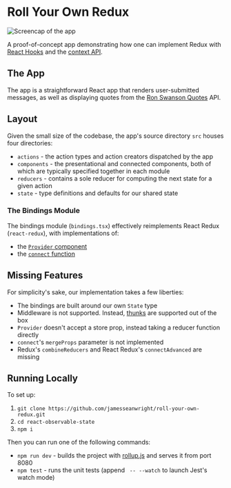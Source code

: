 # Roll Your Own Redux

![Screencap of the app](https://raw.githubusercontent.com/jamesseanwright/roll-your-own-redux/master/misc/screencap.gif)

A proof-of-concept app demonstrating how one can implement Redux with [React Hooks](https://reactjs.org/docs/hooks-intro.html) and the [context API](https://reactjs.org/docs/context.html).

## The App

The app is a straightforward React app that renders user-submitted messages, as well as displaying quotes from the [Ron Swanson Quotes](https://github.com/jamesseanwright/ron-swanson-quotes) API.

## Layout

Given the small size of the codebase, the app's source directory `src` houses four directories:

* `actions` - the action types and action creators dispatched by the app
* `components` - the presentational and connected components, both of which are typically specified together in each module
* `reducers` - contains a sole reducer for computing the next state for a given action
* `state` - type definitions and defaults for our shared state

### The Bindings Module

The bindings module (`bindings.tsx`) effectively reimplements React Redux (`react-redux`), with implementations of:

* the [`Provider` component](https://react-redux.js.org/api#provider)
* the [`connect` function](https://react-redux.js.org/api#connect)

## Missing Features

For simplicity's sake, our implementation takes a few liberties:

* The bindings are built around our own `State` type
* Middleware is not supported. Instead, [thunks](https://github.com/reduxjs/redux-thunk) are supported out of the box
* `Provider` doesn't accept a store prop, instead taking a reducer function directly
* `connect`'s `mergeProps` parameter is not implemented
* Redux's `combineReducers` and React Redux's `connectAdvanced` are missing

## Running Locally

To set up:

1. `git clone https://github.com/jamesseanwright/roll-your-own-redux.git`
2. `cd react-observable-state`
3. `npm i`

Then you can run one of the following commands:

* `npm run dev` - builds the project with [rollup.js](https://rollupjs.org/guide/en) and serves it from port 8080
* `npm test` - runs the unit tests (append ` -- --watch` to launch Jest's watch mode)
